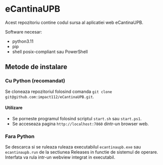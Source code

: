 # eCantinaUPB

Acest repozitoriu contine codul sursa al aplicatiei web eCantinaUPB.

Software necesar:
* python3.11
* pip
* shell posix-compliant sau PowerShell

## Metode de instalare

### Cu Python (recomandat)
Se cloneaza repozitoriul folosind comanda `git clone git@github.com:impact112/eCantinaUPB.git`.

#### Utilizare

* Se porneste programul folosind scriptul `start.sh` sau `start.ps1`.
* Se acceseaza pagina `http://localhost:7860` dintr-un browser web.

### Fara Python
Se descarca si se ruleaza ruleaza executabilul `ecantinaupb.exe` sau `ecantinaupb.run` de la sectiunea Releases in functie de sistemul de operare.
Interfata va rula intr-un webview integrat in executabil.
